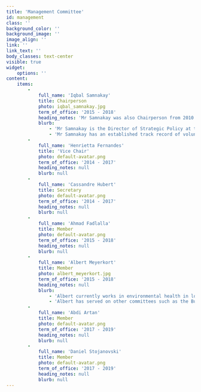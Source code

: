 ```yaml
---
title: 'Management Committee'
id: management
class: ''
background_color: ''
background_image: ''
image_align: ''
link: ''
link_text: ''
body_classes: text-center
visible: true
widget:
    options: ''
content:
    items:
        -
            full_name: 'Iqbal Samnakay'
            title: Chairperson
            photo: iqbal_samnakay.jpg
            term_of_office: '2015 - 2018'
            heading_notes: 'Mr Samnakay was also Chairperson from 2010 - 2012'
            blurb:
                - 'Mr Samnakay is the Director of Strategic Policy at the Department of Water. He holds undergraduate and post-graduate qualifications in science, occupational health and safety and public health.'
                - 'Mr Samnakay has an established track record of voluntary and community work through sports and social organisations including membership of the Muslim Social and Sports Association  for 16 years, holding the positions of Secretary and Chairman at various times.'
        -
            full_name: 'Henrietta Fernandes'
            title: 'Vice Chair'
            photo: default-avatar.png
            term_of_office: '2014 - 2017'
            heading_notes: null
            blurb: null
        -
            full_name: 'Cassandre Hubert'
            title: Secretary
            photo: default-avatar.png
            term_of_office: '2014 - 2017'
            heading_notes: null
            blurb: null
        -
            full_name: 'Ahmad Fadlalla'
            title: Member
            photo: default-avatar.png
            term_of_office: '2015 - 2018'
            heading_notes: null
            blurb: null
        -
            full_name: 'Albert Meyerkort'
            title: Member
            photo: albert_meyerkort.jpg
            term_of_office: '2015 - 2018'
            heading_notes: null
            blurb:
                - 'Albert currently works in environmental health in local government and has a number of years experience in that field. He has worked in the oil and gas industry as a regulatory advisor and several local governments in the past.'
                - 'Albert has served on other committees such as the Burmese Association of WA.'
        -
            full_name: 'Abdi Artan'
            title: Member
            photo: default-avatar.png
            term_of_office: '2017 - 2019'
            heading_notes: null
            blurb: null
        -
            full_name: 'Daniel Stojanovski'
            title: Member
            photo: default-avatar.png
            term_of_office: '2017 - 2019'
            heading_notes: null
            blurb: null
---
```


